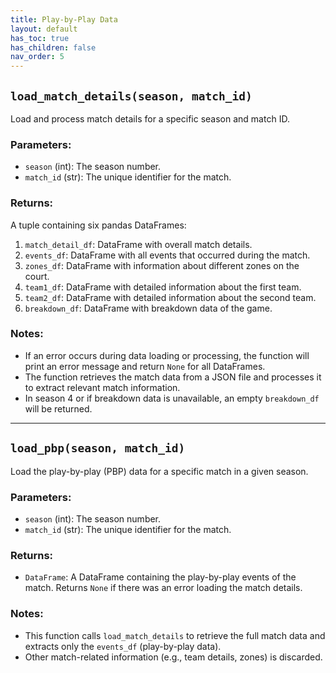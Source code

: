 ```yaml
---
title: Play-by-Play Data
layout: default
has_toc: true
has_children: false
nav_order: 5
---
```




## `load_match_details(season, match_id)`

Load and process match details for a specific season and match ID.

### Parameters:
- `season` (int): The season number.
- `match_id` (str): The unique identifier for the match.

### Returns:
A tuple containing six pandas DataFrames:
1. `match_detail_df`: DataFrame with overall match details.
2. `events_df`: DataFrame with all events that occurred during the match.
3. `zones_df`: DataFrame with information about different zones on the court.
4. `team1_df`: DataFrame with detailed information about the first team.
5. `team2_df`: DataFrame with detailed information about the second team.
6. `breakdown_df`: DataFrame with breakdown data of the game.


### Notes:
- If an error occurs during data loading or processing, the function will print an error message and return `None` for all DataFrames.
- The function retrieves the match data from a JSON file and processes it to extract relevant match information.
- In season 4 or if breakdown data is unavailable, an empty `breakdown_df` will be returned.

---

## `load_pbp(season, match_id)`

Load the play-by-play (PBP) data for a specific match in a given season.

### Parameters:
- `season` (int): The season number.
- `match_id` (str): The unique identifier for the match.

### Returns:
- `DataFrame`: A DataFrame containing the play-by-play events of the match. Returns `None` if there was an error loading the match details.

### Notes:
- This function calls `load_match_details` to retrieve the full match data and extracts only the `events_df` (play-by-play data).
- Other match-related information (e.g., team details, zones) is discarded.
